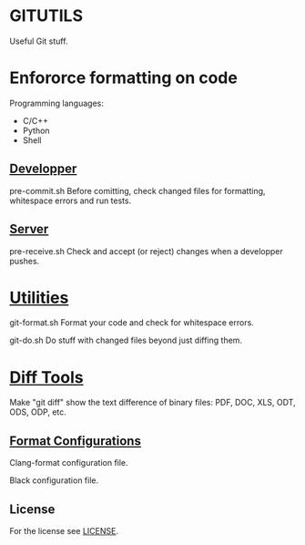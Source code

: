 # GITUTILS

Useful Git stuff.

# Enfororce formatting on code

Programming languages:

* C/C++
* Python
* Shell

## [Developper](https://github.com/djboni/gitutils/blob/main/pre-commit)

pre-commit.sh Before comitting, check changed files for formatting,
whitespace errors and run tests.

## [Server](https://github.com/djboni/gitutils/blob/main/post-receive)

pre-receive.sh Check and accept (or reject) changes when a developper
pushes.

# [Utilities](https://github.com/djboni/gitutils/blob/main/bin)

git-format.sh Format your code and check for whitespace errors.

git-do.sh Do stuff with changed files beyond just diffing them.

# [Diff Tools](https://github.com/djboni/gitutils/blob/main/diff)

Make "git diff" show the text difference of binary files: PDF, DOC, XLS,
ODT, ODS, ODP, etc.

## [Format Configurations](https://github.com/djboni/gitutils/blob/main/format)

Clang-format configuration file.

Black configuration file.

## License

For the license see
[LICENSE](https://github.com/djboni/gitutils/blob/main/LICENSE.txt).
